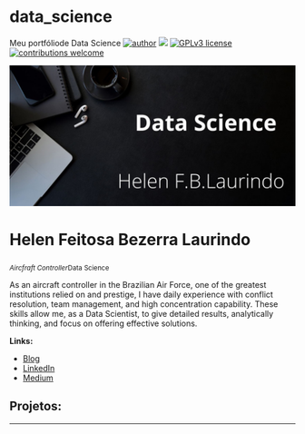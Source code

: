 # data_science
Meu portfóliode Data Science 
[![author](https://img.shields.io/badge/author-carlosfab-red.svg)](https://www.linkedin.com/in/carlosfab) [![](https://img.shields.io/badge/python-3.7+-blue.svg)](https://www.python.org/downloads/release/python-365/) [![GPLv3 license](https://img.shields.io/badge/License-GPLv3-blue.svg)](http://perso.crans.org/besson/LICENSE.html) [![contributions welcome](https://img.shields.io/badge/contributions-welcome-brightgreen.svg?style=flat)](https://github.com/carlosfab/data_science/issues)

<p align="center">
  <img src="https://raw.githubusercontent.com/helenlevox/data_science/main/Helen%20F.B.Laurindo.jpg" >
</p>

# Helen Feitosa Bezerra Laurindo 
<sub>*Aircfraft Controller*Data Science</sub>

As an aircraft controller in the Brazilian Air Force, one of the greatest institutions relied on and prestige, I have daily experience with conflict resolution, team management, and high concentration capability. These skills allow me, as a Data Scientist, to give detailed results, analytically thinking, and focus on offering effective solutions. 


**Links:**
* [Blog](https://helenlevox.blogspot.com/)
* [LinkedIn](https://www.linkedin.com/in/helenlevox)
* [Medium](https://medium.com/@helenlevox)


## Projetos:

---




